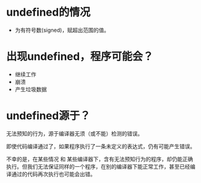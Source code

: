 # undefined的情况

- 为有符号数(signed)，赋超出范围的值。

  





# 出现undefined，程序可能会？

- 继续工作
- 崩溃
- 产生垃圾数据





# undefined源于？

无法预知的行为，源于编译器无须（或不能）检测的错误。

即使代码编译通过了，如果程序执行了一条未定义的表达式，仍有可能产生错误。

不幸的是，在某些情况 和 某些编译器下，含有无法预知行为的程序，却仍能正确执行。但我们无法保证同样的一个程序，在别的编译器下能正常工作，甚至已经编译通过的代码再次执行也可能会出错。

